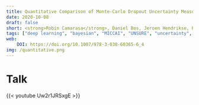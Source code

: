 ```yaml
---
title: Quantitative Comparison of Monte-Carlo Dropout Uncertainty Measures for Multi-class Segmentation
date: 2020-10-08
draft: false
short: <strong>Robin Camarasa</strong>, Daniel Bos, Jeroen Hendrikse, Paul Nederkoorn, Eline Kooi, Aad van der Lugt, Marleen de Bruijne (<a href="https://www.youtube.com/watch?v=Uw2r1JRSxgE">Talk</a>)
tags: ["deep learning", "bayesian", "MICCAI", "UNSURE", "uncertainty", "medical imaging", "python", "bash"]
web:
    DOI: https://doi.org/10.1007/978-3-030-60365-6_4
img: /quantitative.png
---
```


# Talk

{{< youtube Uw2r1JRSxgE >}}

